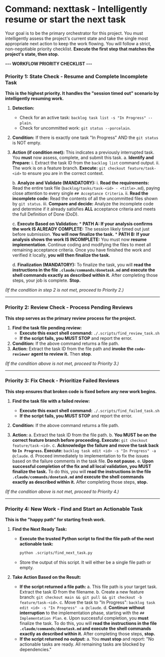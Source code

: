 # Command: nexttask - Intelligently resume or start the next task

Your goal is to be the primary orchestrator for this project. You must intelligently assess the project's current state and take the single most appropriate next action to keep the work flowing. You will follow a strict, non-negotiable priority checklist. **Execute the first step that matches the project's state, then stop.**

**--- WORKFLOW PRIORITY CHECKLIST ---**

### Priority 1: State Check - Resume and Complete Incomplete Task

**This is the highest priority. It handles the "session timed out" scenario by intelligently resuming work.**

1.  **Detection:**
    *   Check for an active task: `backlog task list -s "In Progress" --plain`.
    *   Check for uncommitted work: `git status --porcelain`.

2.  **Condition:** If there is exactly one task "In Progress" AND the `git status` is NOT empty.

3.  **Action (if condition met):** This indicates a previously interrupted task. You **must** now assess, complete, and submit this task.
    a. **Identify and Prepare:**
        i. Extract the task ID from the `backlog list` command output.
        ii. The work is on a feature branch. **Execute:** `git checkout feature/task-<id>` to ensure you are in the correct context.

    b. **Analyze and Validate (MANDATORY):**
        i. **Read the requirements:** Read the entire task file (`backlog/tasks/task-<id> - <title>.md`), paying close attention to every single `## Acceptance Criteria`.
        ii. **Read the incomplete code:** Read the contents of all the uncommitted files shown by `git status`.
        iii. **Compare and decide:** Analyze the incomplete code and determine if it already satisfies **ALL** acceptance criteria and meets the full Definition of Done (DoD).

    c. **Execute Based on Validation:**
        *   **PATH A: If your analysis confirms the work IS ALREADY COMPLETE:** The session likely timed out just before submission. **You will now finalize the task.**
        *   **PATH B: If your analysis shows the work IS INCOMPLETE:** You must now **resume implementation**. Continue coding and modifying the files to meet all remaining acceptance criteria. Once you have finished the work and verified it locally, **you will then finalize the task.**

    d. **Finalization (MANDATORY):** To finalize the task, you will **read the instructions in the file `.claude/commands/donetask.md` and execute the shell commands exactly as described within it.** After completing those steps, your job is complete. **Stop.**

*(If the condition in step 2 is not met, proceed to Priority 2.)*

---
### Priority 2: Review Check - Process Pending Reviews

**This step serves as the primary review process for the project.**
1.  **Find the task file pending review:**
    *   **Execute this exact shell command:** `./.scripts/find_review_task.sh`
    *   **If the script fails, you MUST STOP** and report the error.
2.  **Condition:** If the above command returns a file path.
3.  **Action:** Extract the task ID from the file path and **invoke the `code-reviewer` agent to review it.** Then **stop**.

*(If the condition above is not met, proceed to Priority 3.)*

---
### Priority 3: Fix Check - Prioritize Failed Reviews

**This step ensures that broken code is fixed before any new work begins.**

1.  **Find the task file with a failed review:**
    *   **Execute this exact shell command:** `./.scripts/find_failed_task.sh`
    *   **If the script fails, you MUST STOP** and report the error.

2.  **Condition:** If the above command returns a file path.

3.  **Action:**
    a. Extract the task ID from the file path.
    b. **You MUST be on the correct feature branch before proceeding. Execute:** `git checkout feature/task-<id>`.
    c. **Acknowledge the failure and move the task back to `In Progress`. Execute:** `backlog task edit <id> -s "In Progress" -a @claude`.
    d. Proceed immediately to implementation to fix the issues based on the failure comments in the task file. **Do not pause.**
    e. **Upon successful completion of the fix and all local validation, you MUST finalize the task.** To do this, you will **read the instructions in the file `.claude/commands/donetask.md` and execute the shell commands exactly as described within it.** After completing those steps, **stop.**

*(If the condition above is not met, proceed to Priority 4.)*

---
### Priority 4: New Work - Find and Start an Actionable Task

**This is the "happy path" for starting fresh work.**

1.  **Find the Next Ready Task:**
    *   **Execute the trusted Python script to find the file path of the next actionable task:**
        ```bash
        python .scripts/find_next_task.py
        ```
    *   Store the output of this script. It will either be a single file path or empty.

2.  **Take Action Based on the Result:**
    *   **If the script returned a file path:**
        a. This file path is your target task. Extract the task ID from the filename.
        b. Create a new feature branch: `git checkout main && git pull && git checkout -b feature/task-<id>`.
        c. Move the task to "In Progress": `backlog task edit <id> -s "In Progress" -a @claude`.
        d. **Continue without interruption** to the implementation phase, starting with the `## Implementation Plan`.
        e. Upon successful completion, you **must** finalize the task. To do this, you will **read the instructions in the file `.claude/commands/donetask.md` and execute the shell commands exactly as described within it.** After completing those steps, **stop.**
    *   **If the script returned no output:**
        a. You **must stop** and report: "No actionable tasks are ready. All remaining tasks are blocked by dependencies."
